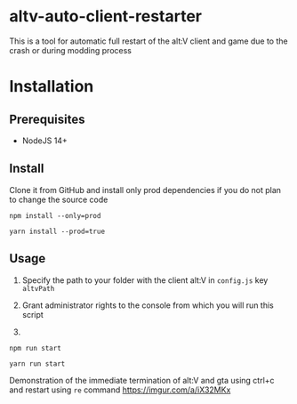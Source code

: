 # altv-auto-client-restarter

This is a tool for automatic full restart of the alt:V client and game due to the crash or during modding process


# Installation

## Prerequisites

-   NodeJS 14+

## Install

Clone it from GitHub and install only prod dependencies if you do not plan to change the source code

```
npm install --only=prod
```

```
yarn install --prod=true
```

## Usage

1. Specify the path to your folder with the client alt:V
in `config.js` key `altvPath`

2. Grant administrator rights to the console from which you will run this script

3. 

```
npm run start
```

```
yarn run start
```
Demonstration of the immediate termination of alt:V and gta using ctrl+c and restart using `re` command
https://imgur.com/a/iX32MKx
